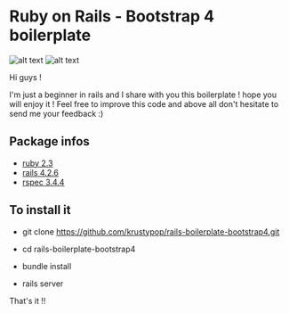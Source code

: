 
# Ruby on Rails - Bootstrap 4 boilerplate

![alt text](http://af83.com/system/ckeditor_assets/pictures/181/content_ror.png "RoR")
![alt text](http://www.trucsweb.com/documents/images/2015/bootstrap4.png "Bootstrap4")

Hi guys !

I'm just a beginner in rails and I share with you this boilerplate ! hope you will enjoy it !
Feel free to improve this code and above all don't hesitate to send me your feedback :)

## Package infos

* [ruby 2.3](https://www.ruby-lang.org/en/)
* [rails 4.2.6](http://rubyonrails.org/)
* [rspec 3.4.4](http://rspec.info/)


## To install it

* git clone https://github.com/krustypop/rails-boilerplate-bootstrap4.git

* cd rails-boilerplate-bootstrap4

* bundle install

* rails server

That's it !!
